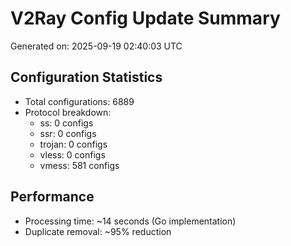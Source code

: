 # V2Ray Config Update Summary
Generated on: 2025-09-19 02:40:03 UTC

## Configuration Statistics
- Total configurations: 6889
- Protocol breakdown:
  - ss: 0 configs
  - ssr: 0 configs
  - trojan: 0 configs
  - vless: 0 configs
  - vmess: 581 configs

## Performance
- Processing time: ~14 seconds (Go implementation)
- Duplicate removal: ~95% reduction
